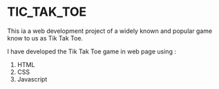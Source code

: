 # TIC_TAK_TOE

This ia a web development project of a widely known and popular game know to us as Tik Tak Toe.

I have developed the Tik Tak Toe game in web page using :
1) HTML
2) CSS
3) Javascript
